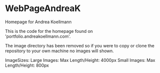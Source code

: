 # WebPageAndreaK
Homepage for Andrea Koellmann

This is the code for the homepage found on 'portfolio.andreakoellmann.com'.

The image directory has been removed so if you were to copy or clone the repository to your own machine no images will shown. 


ImageSizes:
Large Images: Max Length/Height: 4000px
Small Images: Max Length/Height: 800px